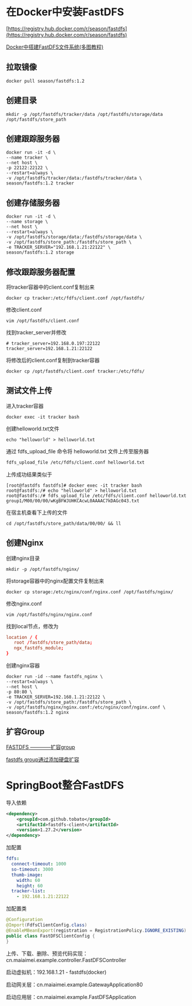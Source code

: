 # 在Docker中安装FastDFS

[https://registry.hub.docker.com/r/season/fastdfs](https://registry.hub.docker.com/r/season/fastdfs)

[Docker中搭建FastDFS文件系统(多图教程)](https://www.jb51.net/article/211928.htm)

## 拉取镜像

```shell
docker pull season/fastdfs:1.2
```

## 创建目录

```shell
mkdir -p /opt/fastdfs/tracker/data /opt/fastdfs/storage/data /opt/fastdfs/store_path
```

## 创建跟踪服务器

```shell
docker run -it -d \
--name tracker \
--net host \
-p 22122:22122 \
--restart=always \
-v /opt/fastdfs/tracker/data:/fastdfs/tracker/data \
season/fastdfs:1.2 tracker
```

## 创建存储服务器

```shell
docker run -it -d \
--name storage \
--net host \
--restart=always \
-v /opt/fastdfs/storage/data:/fastdfs/storage/data \
-v /opt/fastdfs/store_path:/fastdfs/store_path \
-e TRACKER_SERVER="192.168.1.21:22122" \
season/fastdfs:1.2 storage
```

## 修改跟踪服务器配置

将tracker容器中的client.conf复制出来

```shell
docker cp tracker:/etc/fdfs/client.conf /opt/fastdfs/
```

修改client.conf

```shell
vim /opt/fastdfs/client.conf
```

找到tracker_server并修改

```shell
# tracker_server=192.168.0.197:22122
tracker_server=192.168.1.21:22122
```

将修改后的client.conf复制到tracker容器

```shell
docker cp /opt/fastdfs/client.conf tracker:/etc/fdfs/
```

## 测试文件上传

进入tracker容器

```shell
docker exec -it tracker bash
```

创建helloworld.txt文件

```shell
echo "helloworld" > helloworld.txt
```

通过 fdfs_upload_file 命令将 helloworld.txt 文件上传至服务器

```sh
fdfs_upload_file /etc/fdfs/client.conf helloworld.txt
```

上传成功结果类似于

```shell
[root@fastdfs fastdfs]# docker exec -it tracker bash
root@fastdfs:/# echo "helloworld" > helloworld.txt
root@fastdfs:/# fdfs_upload_file /etc/fdfs/client.conf helloworld.txt
group1/M00/00/00/wKgBFWJUHKCAcwL0AAAAC7kDAGc043.txt
```

在宿主机查看下上传的文件

```shell
cd /opt/fastdfs/store_path/data/00/00/ && ll
```

## 创建Nginx

创建nginx目录

```shell
mkdir -p /opt/fastdfs/nginx/
```

将storage容器中的nginx配置文件复制出来

```shell
docker cp storage:/etc/nginx/conf/nginx.conf /opt/fastdfs/nginx/
```

修改nginx.conf

```shell
vim /opt/fastdfs/nginx/nginx.conf
```

找到local节点，修改为

```conf
location / {
   root /fastdfs/store_path/data;
   ngx_fastdfs_module;
}
```

创建nginx容器

```shell
docker run -id --name fastdfs_nginx \
--restart=always \
--net host \
-p 80:80 \
-e TRACKER_SERVER=192.168.1.21:22122 \
-v /opt/fastdfs/store_path:/fastdfs/store_path \
-v /opt/fastdfs/nginx/nginx.conf:/etc/nginx/conf/nginx.conf \
season/fastdfs:1.2 nginx
```

## 扩容Group

[FASTDFS ————扩容group](https://blog.csdn.net/yongyong169/article/details/85231862)

[fastdfs group通过添加硬盘扩容](https://www.cnblogs.com/dingxiaoyue/p/4926709.html)

# SpringBoot整合FastDFS

导入依赖

```xml
<dependency>
    <groupId>com.github.tobato</groupId>
    <artifactId>fastdfs-client</artifactId>
    <version>1.27.2</version>
</dependency>
```

加配置

```yaml
fdfs:
  connect-timeout: 1000
  so-timeout: 3000
  thumb-image:
    width: 60
    height: 60
  tracker-list:
    - 192.168.1.21:22122
```

加配置类

```java
@Configuration
@Import(FdfsClientConfig.class)
@EnableMBeanExport(registration = RegistrationPolicy.IGNORE_EXISTING)
public class FastDFSClientConfig {
}
```

上传、下载、删除、预览代码实现：cn.maiaimei.example.controller.FastDFSController

启动虚拟机：192.168.1.21 - fastdfs(docker)

启动网关层：cn.maiaimei.example.GatewayApplication80

启动应用层：cn.maiaimei.example.FastDFSApplication
